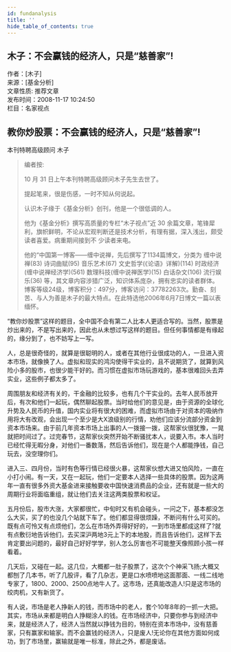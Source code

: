 ```yaml
---
id: fundanalysis
title: ''
hide_table_of_contents: true
---
```


## 木子：不会赢钱的经济人，只是“慈善家”!

作者：[木子] <br/>
来源：[基金分析] <br/>
文章性质: 推荐文章 <br/>
发布时间：2008-11-17 10:24:50 <br/>
栏目：名家视点

## 教你炒股票：不会赢钱的经济人，只是“慈善家”!
本刊特聘高级顾问 木子


> 编者按:
> 
> 10 月 31 日上午本刊特聘高级顾问木子先生去世了。
> 
> 提起笔来，很是伤感，一时不知从何说起。 
> 
> 认识木子缘于《基金分析》创刊，他是一个很低调的人。
> 
> 他为《基金分析》撰写高质量的专栏“木子视点”近 30 余篇文章，笔锋犀利，旗帜鲜明，不论从宏观判断还是技术分析，有理有据，深入浅出，颇受读者喜爱。病重期间接到不 少读者来电。
> 
> 他的“中国第一博客——缠中说禅，先后撰写了1134篇博文，分类为 缠中说禅(83) 诗词曲赋(95) 音乐艺术(67) 文史哲学(《论语》详解)(114) 时政经济(缠中说禅经济学)(561) 数理科技(缠中说禅医学)(15) 白话杂文(106) 流行娱乐(36) 等，其文章内容涉猎广泛，知识体系庞杂，拥有忠实的读者群体。博客等级24级，博客积分：497分，博客访问：37782263次。勤奋、刻苦、与人为善是木子的最大特点。在此特选他2006年6月7日博文一篇以表缅怀。


“教你炒股票”这样的题目，全中国不会有第二人比本人更适合写的。当然，股票是炒出来的，不是写出来的，因此也从未想过写这样的题目。但任何事情都是有缘起的，缘分到了，也不妨写上一写。

人，总是很奇怪的，就算是很聪明的人，或者在其他行业很成功的人，一旦进入资本市场，就像换了人。虚拟和现实的鸿沟使得干实业的，且不说期货了，就算到风险小多的股市，也很少能干好的。而习惯在虚拟市场玩游戏的，基本很难回头去弄实业，这些例子都太多了。

周围朋友和经济有关的，干金融的比较多，也有几个干实业的。去年人民币放开后，有次和他们一起玩，偶然聊起股票。当时给他们的意见是，由于资源的全球化升势及人民币的升值，国内实业将有很大的困难，而虚拟市场由于对资本的吸纳作用将大有改观，会出现一个至少是大X浪级别的行情，劝他们应该分流部分资金到资本市场来。由于前几年资本市场上出事的人一拨接一拨，这帮家伙很犹豫，一晃就把时间过了。过完春节，这帮家伙突然开始不断骚扰本人，说要入市。本人当时已经忙得无暇分身，对他们一番数落，然后告诉他们，现在是个人都能挣钱，自己玩去，没空理你们。

进入三、四月份，当时有色等行情已经很火暴，这帮家伙想大进又怕风险，一直在小打小闹。有一天，又在一起玩，他们一定要本人选择一些具体的股票。因为这两年一直有很多外资大基金进来接触要收中国快速消费品的企业，还有就是一些大的周期行业将面临重组，就让他们去关注这两类股票和权证。

五月份后，股市大涨，大家都很忙，中旬时又有机会碰头，一问之下，基本都没怎么大买，买了的也没几个站就下车了。他们都显得很烦躁，不断问有什么可买的。既有点可怜又有点烦他们，怎么在市场外弄得好好的，一到市场里都成这样了?就有点敷衍地告诉他们，去买深沪两地3元上下的本地股，而且告诉他们，这样下去肯定要出问题的，最好自己好好学学，别人怎么厉害也不可能整天像照顾小孩一样看着。

几天后，又碰在一起。这几位，大概都一肚子股票了，这次个个神采飞扬;大概又都刨了几本书，听了几股评，看了几杂志，更是口水喷喷地这面那面、一线二线地专家了，1800、2000、2500点地牛人了。这市场，还真能改造人!只是这市场的绞肉机，又有新货了。

有人说，市场是老人挣新人的钱，而市场中的老人，套个10年8年的一抓一大把。其实，市场从来都是明白人挣糊涂人的钱。在市场经济中，只要你参与到经济中来，就是经济人了，经济人当然就以挣钱为目的，特别在资本市场中，没有慈善家，只有赢家和输家。而不会赢钱的经济人，只是废人!无论你在其他方面如何成功，到了市场里，赢输就是唯一标准，除此之外，都是废话。